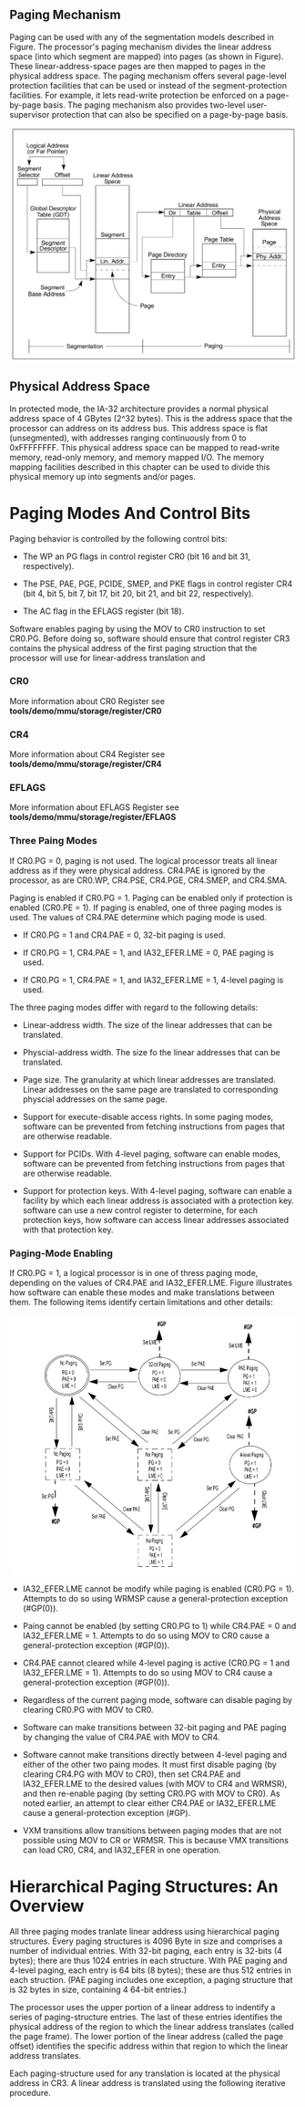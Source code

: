 Paging Mechanism
----------------------------------------------

Paging can be used with any of the segmentation models described in Figure. The
processor's paging mechanism divides the linear address space (into which 
segment are mapped) into pages (as shown in Figure). These linear-address-space
pages are then mapped to pages in the physical address space. The paging 
mechanism offers several page-level protection facilities that can be used or
instead of the segment-protection facilities. For example, it lets read-write
protection be enforced on a page-by-page basis. The paging mechanism also 
provides two-level user-supervisor protection that can also be specified on
a page-by-page basis.

![Segmentation and Paging](https://github.com/EmulateSpace/PictureSet/blob/master/BiscuitOS/kernel/MMU000417.png)

## Physical Address Space

In protected mode, the IA-32 architecture provides a normal physical address 
space of 4 GBytes (2^32 bytes). This is the address space that the processor
can address on its address bus. This address space is flat (unsegmented), with
addresses ranging continuously from 0 to 0xFFFFFFFF. This physical address 
space can be mapped to read-write memory, read-only memory, and memory mapped
I/O. The memory mapping facilities described in this chapter can be used to
divide this physical memory up into segments and/or pages.

# Paging Modes And Control Bits

Paging behavior is controlled by the following control bits:

* The WP an PG flags in control register CR0 (bit 16 and bit 31, respectively).

* The PSE, PAE, PGE, PCIDE, SMEP, and PKE flags in control register CR4 (bit 4,
  bit 5, bit 7, bit 17, bit 20, bit 21, and bit 22, respectively).

* The AC flag in the EFLAGS register (bit 18).

Software enables paging by using the MOV to CR0 instruction to set CR0.PG.
Before doing so, software should ensure that control register CR3 contains the
physical address of the first paging struction that the processor will use for
linear-address translation and 

### CR0

More information about CR0 Register see **tools/demo/mmu/storage/register/CR0**

### CR4

More information about CR4 Register see **tools/demo/mmu/storage/register/CR4**

### EFLAGS

More information about EFLAGS Register see **tools/demo/mmu/storage/register/EFLAGS**

### Three Paing Modes

If CR0.PG = 0, paging is not used. The logical processor treats all linear 
address as if they were physical address. CR4.PAE is ignored by the processor,
as are CR0.WP, CR4.PSE, CR4.PGE, CR4.SMEP, and CR4.SMA.

Paging is enabled if CR0.PG = 1. Paging can be enabled only if protection is
enabled (CR0.PE = 1). If paging is enabled, one of three paging modes is used.
The values of CR4.PAE determine which paging mode is used.

* If CR0.PG = 1 and CR4.PAE = 0, 32-bit paging is used.

* If CR0.PG = 1, CR4.PAE = 1, and IA32_EFER.LME = 0, PAE paging is used.

* If CR0.PG = 1, CR4.PAE = 1, and IA32_EFER.LME = 1, 4-level paging is used.

The three paging modes differ with regard to the following details:

* Linear-address width. The size of the linear addresses that can be
  translated.

* Physcial-address width. The size fo the linear addresses that can be
  translated.

* Page size. The granularity at which linear addresses are translated. Linear
  addresses on the same page are translated to corresponding physcial addresses
  on the same page.

* Support for execute-disable access rights. In some paging modes, software can
  be prevented from fetching instructions from pages that are otherwise
  readable.

* Support for PCIDs. With 4-level paging, software can enable modes, software
  can be prevented from fetching instructions from pages that are otherwise 
  readable.

* Support for protection keys. With 4-level paging, software can enable a 
  facility by which each linear address is associated with a protection key.
  software can use a new control register to determine, for each protection 
  keys, how software can access linear addresses associated with that 
  protection key.

### Paging-Mode Enabling 

If CR0.PG = 1, a logical processor is in one of thress paging mode, depending
on the values of CR4.PAE and IA32_EFER.LME. Figure illustrates how software
can enable these modes and make translations between them. The following items
identify certain limitations and other details:

![Enabling and Changing Paging Modes](https://github.com/EmulateSpace/PictureSet/blob/master/BiscuitOS/kernel/MMU000419.png)

* IA32_EFER.LME cannot be modify while paging is enabled (CR0.PG = 1). Attempts
  to do so using WRMSP cause a general-protection exception (#GP(0)).

* Paing cannot be enabled (by setting CR0.PG to 1) while CR4.PAE = 0 and 
  IA32_EFER.LME = 1. Attempts to do so using MOV to CR0 cause a
  general-protection exception (#GP(0)).

* CR4.PAE cannot cleared while 4-level paging is active (CR0.PG = 1 and 
  IA32_EFER.LME = 1). Attempts to do so using MOV to CR4 cause a
  general-protection exception (#GP(0)).

* Regardless of the current paging mode, software can disable paging by
  clearing CR0.PG with MOV to CR0.

* Software can make transitions between 32-bit paging and PAE paging by 
  changing the value of CR4.PAE with MOV to CR4.

* Software cannot make transitions directly between 4-level paging and either
  of the other two paing modes. It must first disable paging (by clearing 
  CR4.PG with MOV to CR0), then set CR4.PAE and IA32_EFER.LME to the desired
  values (with MOV to CR4 and WRMSR), and then re-enable paging (by setting
  CR0.PG with MOV to CR0). As noted earlier, an attempt to clear either CR4.PAE
  or IA32_EFER.LME cause a general-protection exception (#GP).

* VXM transitions allow transitions between paging modes that are not possible
  using MOV to CR or WRMSR. This is because VMX transitions can load CR0, CR4,
  and IA32_EFER in one operation.

# Hierarchical Paging Structures: An Overview

All three paging modes tranlate linear address using hierarchical paging 
structures. Every paging structures is 4096 Byte in size and comprises a number
of individual entries. With 32-bit paging, each entry is 32-bits (4 bytes); 
there are thus 1024 entries in each structure. With PAE paging and 4-level
paging, each entry is 64 bits (8 bytes); these are thus 512 entries in each
struction. (PAE paging includes one exception, a paging structure that is 32
bytes in size, containing 4 64-bit entries.)

The processor uses the upper portion of a linear address to indentify a series
of paging-structure entries. The last of these entries identifies the physical
address of the region to which the linear address translates (called the page
frame). The lower portion of the linear address (called the page offset) 
identifies the specific address within that region to which the linear address
translates.

Each paging-structure used for any translation is located at the physical
address in CR3. A linear address is translated using the following iterative 
procedure.
